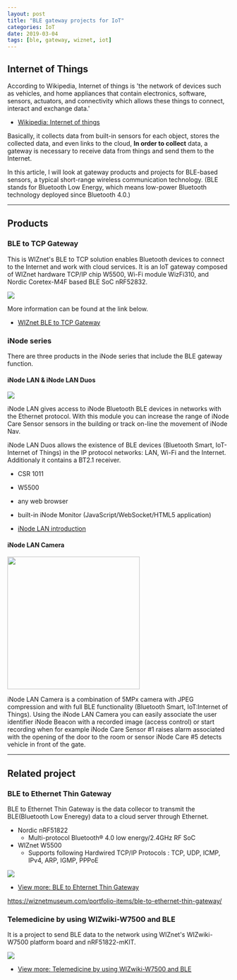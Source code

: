 ```yaml
---
layout: post
title: "BLE gateway projects for IoT"
categories: IoT
date: 2019-03-04
tags: [ble, gateway, wiznet, iot]
---
```


## Internet of Things

According to Wikipedia, Internet of things is 'the network of devices such as vehicles, and home appliances that contain electronics, software, sensors, actuators, and connectivity which allows these things to connect, interact and exchange data.'

- [Wikipedia: Internet of things](https://en.wikipedia.org/wiki/Internet_of_things)

Basically, it collects data from built-in sensors for each object, stores the collected data, and even links to the cloud,
**In order to collect** data, a gateway is necessary to receive data from things and send them to the Internet.

In this article, I will look at gateway products and projects for BLE-based sensors, a typical short-range wireless communication technology. (BLE stands for Bluetooth Low Energy, which means low-power Bluetooth technology deployed since Bluetooth 4.0.)

---

## Products

### BLE to TCP Gateway

This is WIZnet's BLE to TCP solution enables Bluetooth devices to connect to the Internet and work with cloud services.
It is an IoT gateway composed of WIZnet hardware TCP/IP chip W5500, Wi-Fi module WizFi310, and Nordic Coretex-M4F based BLE SoC nRF52832.

<img src="http://wiznetacademy.com/wp/wp-content/uploads/2016/10/ble_tcp_5.jpg">

More information can be found at the link below.

- [WIZnet BLE to TCP Gateway](https://wiznetmuseum.com/portfolio-items/2-ble-to-tcp-gateway/)

### iNode series

There are three products in the iNode series that include the BLE gateway function.

#### iNode LAN & iNode LAN Duos

<img src="https://wiznetmuseum.com/wp/wp-content/uploads/2019/02/iNode_LAN_71_1200.jpg">

iNode LAN gives access to iNode Bluetooth BLE devices in networks with the Ethernet protocol. With this module you can increase the range of iNode Care Sensor sensors in the building or track on-line the movement of iNode Nav.

iNode LAN Duos allows the existence of BLE devices (Bluetooth Smart, IoT-Internet of Things) in the IP protocol networks: LAN, Wi-Fi and the Internet. Additionaly it contains a BT2.1 receiver.

- CSR 1011
- W5500

- any web browser
- built-in iNode Monitor (JavaScript/WebSocket/HTML5 application)

* [iNode LAN introduction](https://wiznetmuseum.com/portfolio-items/inode-lan-bluetooth-gateway/)

#### iNode LAN Camera

<img src="https://inode.pl/images/inode/0-1000/iNode-LAN-Camera_%5B181%5D_1200.jpg" width="300">

iNode LAN Camera is a combination of 5MPx camera with JPEG compression and with full BLE functionality (Bluetooth Smart, IoT:Internet of Things). Using the iNode LAN Camera you can easily associate the user identifier iNode Beacon with a recorded image (access control) or start recording when for example iNode Care Sensor #1 raises alarm associated with the opening of the door to the room or sensor iNode Care #5 detects vehicle in front of the gate.

---

## Related project

### BLE to Ethernet Thin Gateway

BLE to Ethernet Thin Gateway is the data collecor to transmit the BLE(Bluetooth Low Eneregy) data to a cloud server through Ethernet.

- Nordic nRF51822
  - Multi-protocol Bluetooth® 4.0 low energy/2.4GHz RF SoC
- WIZnet W5500
  - Supports following Hardwired TCP/IP Protocols : TCP, UDP, ICMP, IPv4, ARP, IGMP, PPPoE

<img src="https://wiznetmuseum.com/wp/wp-content/uploads/2016/02/ble_gateway-1.jpg">

- [View more: BLE to Ehternet Thin Gateway](https://wiznetmuseum.com/portfolio-items/ble-to-ethernet-thin-gateway/)

https://wiznetmuseum.com/portfolio-items/ble-to-ethernet-thin-gateway/

### Telemedicine by using WIZwiki-W7500 and BLE

It is a project to send BLE data to the network using WIZnet's WIZwiki-W7500 platform board and nRF51822-mKIT.

<img src="https://cdn.instructables.com/FJZ/OEAV/IB8J0RW2/FJZOEAVIB8J0RW2.LARGE.jpg?auto=webp&width=400">

- [View more: Telemedicine by using WIZwiki-W7500 and BLE](https://wiznetmuseum.com/portfolio-items/telemedicine-by-using-wizwiki-w7500-and-ble/)
